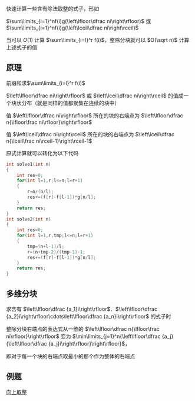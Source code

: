 快速计算一些含有除法取整的式子，形如

$\sum\limits_{i=1}^nf(i)g(\left\lfloor\dfrac ni\right\rfloor)$ 或 $\sum\limits_{i=1}^nf(i)g(\left\lceil\dfrac ni\right\rceil)$

当可以 $O(1)$ 计算 $\sum\limits_{i=l}^r f(i)$，整除分块就可以 $O(\sqrt n)$ 计算上述式子的值

## 原理
前缀和求$\sum\limits_{i=l}^r f(i)$

$\left\lfloor\dfrac ni\right\rfloor$ 或 $\left\lceil\dfrac ni\right\rceil$ 的值成一个块状分布（就是同样的值都聚集在连续的块中）

值 $\left\lfloor\dfrac ni\right\rfloor$ 所在的块的右端点为 $\left\lfloor\dfrac n{\lfloor\frac ni\rfloor}\right\rfloor$

值 $\left\lceil\dfrac ni\right\rceil$ 所在的块的右端点为 $\left\lceil\dfrac n{\lceil\frac ni\rceil-1}\right\rceil-1$

原式计算就可以转化为以下代码
```cpp
int solve1(int n)
{
    int res=0;
    for(int l=1,r;l<=n;l=r+1)
    {
        r=n/(n/l);
        res+=(f[r]-f[l-1])*g[n/l];
    }
    return res;
}
int solve2(int n)
{
    int res=0;
    for(int l=1,r,tmp;l<=n;l=r+1)
    {
        tmp=(n+l-1)/l;
        r=(n+tmp-2)/(tmp-1)-1;
        res+=(f[r]-f[l-1])*g[n/l];
    }
    return res;
}
```
## 多维分块
求含有 $\left\lfloor\dfrac {a_1}i\right\rfloor$、$\left\lfloor\dfrac {a_2}i\right\rfloor\cdots\left\lfloor\dfrac {a_n}i\right\rfloor$ 的式子时

整除分块右端点的表达式从一维的 $\left\lfloor\dfrac n{\lfloor\frac ni\rfloor}\right\rfloor$ 变为 $\min\limits_{j=1}^n{\left\lfloor\dfrac {a_j}{\left\lfloor\dfrac {a_j}i\right\rfloor}\right\rfloor}$，

即对于每一个块的右端点取最小的那个作为整体的右端点

## 例题
[向上取整](https://codeforces.com/contest/1780/problem/E)